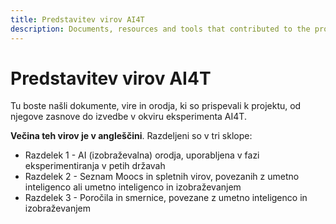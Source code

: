 ```yaml
---
title: Predstavitev virov AI4T
description: Documents, resources and tools that contributed to the project
---
```

# Predstavitev virov AI4T
Tu boste našli dokumente, vire in orodja, ki so prispevali k projektu, od njegove zasnove do izvedbe v okviru eksperimenta AI4T.

**Večina teh virov je v angleščini**. Razdeljeni so v tri sklope:

- Razdelek 1 - AI (izobraževalna) orodja, uporabljena v fazi eksperimentiranja v petih državah  
- Razdelek 2 - Seznam Moocs in spletnih virov, povezanih z umetno inteligenco ali umetno inteligenco in izobraževanjem  
- Razdelek 3 - Poročila in smernice, povezane z umetno inteligenco in izobraževanjem
